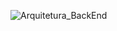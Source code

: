 ![Arquitetura_BackEnd](https://github.com/anselmoaxo/FastAPI--BLX/assets/126602910/287cd873-9c38-44b3-b43c-9cdab523168c)
